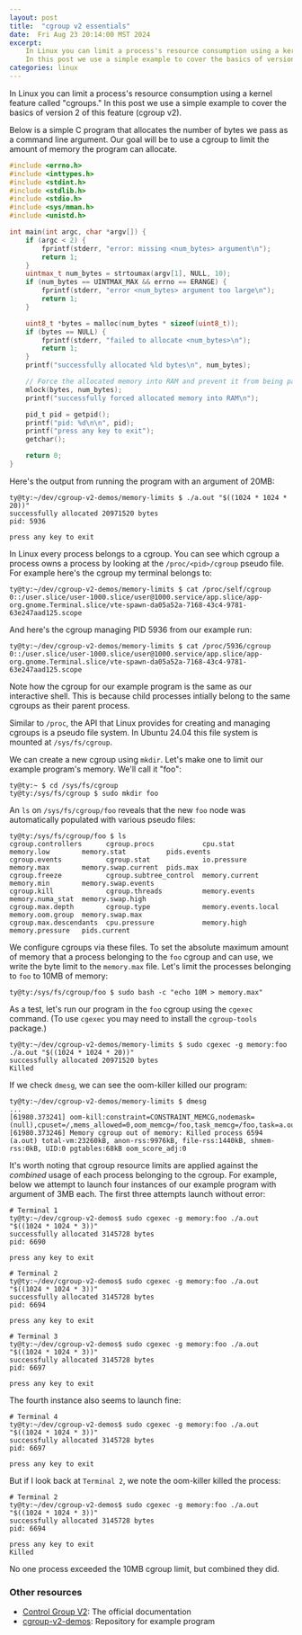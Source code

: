 ```yaml
---
layout: post
title:  "cgroup v2 essentials"
date:  Fri Aug 23 20:14:00 MST 2024 
excerpt: 
    In Linux you can limit a process's resource consumption using a kernel feature called "cgroups."
    In this post we use a simple example to cover the basics of version 2 of this feature (cgroup v2).
categories: linux
---
```


In Linux you can limit a process's resource consumption using a kernel feature called "cgroups."
In this post we use a simple example to cover the basics of version 2 of this feature (cgroup v2).

Below is a simple C program that allocates the number of bytes we pass as a command line argument.
Our goal will be to use a cgroup to limit the amount of memory the program can allocate.

```c
#include <errno.h>
#include <inttypes.h>
#include <stdint.h>
#include <stdlib.h>
#include <stdio.h>
#include <sys/mman.h>
#include <unistd.h>

int main(int argc, char *argv[]) {
    if (argc < 2) {
        fprintf(stderr, "error: missing <num_bytes> argument\n");
        return 1;
    }
    uintmax_t num_bytes = strtoumax(argv[1], NULL, 10);
    if (num_bytes == UINTMAX_MAX && errno == ERANGE) {
        fprintf(stderr, "error <num_bytes> argument too large\n");
        return 1;
    }

    uint8_t *bytes = malloc(num_bytes * sizeof(uint8_t));
    if (bytes == NULL) {
        fprintf(stderr, "failed to allocate <num_bytes>\n");
        return 1;
    }
    printf("successfully allocated %ld bytes\n", num_bytes);

    // Force the allocated memory into RAM and prevent it from being paged
    mlock(bytes, num_bytes);
    printf("successfully forced allocated memory into RAM\n");

    pid_t pid = getpid();
    printf("pid: %d\n\n", pid);
    printf("press any key to exit");
    getchar();

    return 0;
}
```

Here's the output from running the program with an argument of 20MB:
```
ty@ty:~/dev/cgroup-v2-demos/memory-limits $ ./a.out "$((1024 * 1024 * 20))"
successfully allocated 20971520 bytes
pid: 5936

press any key to exit
```

In Linux every process belongs to a cgroup.
You can see which cgroup a process owns a process by looking at the `/proc/<pid>/cgroup` pseudo file.
For example here's the cgroup my terminal belongs to:
```
ty@ty:~/dev/cgroup-v2-demos/memory-limits $ cat /proc/self/cgroup
0::/user.slice/user-1000.slice/user@1000.service/app.slice/app-org.gnome.Terminal.slice/vte-spawn-da05a52a-7168-43c4-9781-63e247aad125.scope
```

And here's the cgroup managing PID 5936 from our example run:
```
ty@ty:~/dev/cgroup-v2-demos/memory-limits $ cat /proc/5936/cgroup
0::/user.slice/user-1000.slice/user@1000.service/app.slice/app-org.gnome.Terminal.slice/vte-spawn-da05a52a-7168-43c4-9781-63e247aad125.scope
```

Note how the cgroup for our example program is the same as our interactive shell.
This is because child processes intially belong to the same cgroups as their parent process.

Similar to `/proc`, the API that Linux provides for creating and managing cgroups is a pseudo file system.
In Ubuntu 24.04 this file system is mounted at `/sys/fs/cgroup`.

We can create a new cgroup using `mkdir`. Let's make one to limit our example program's memory. We'll call it "foo":
```
ty@ty:~ $ cd /sys/fs/cgroup
ty@ty:/sys/fs/cgroup $ sudo mkdir foo
```

An `ls` on `/sys/fs/cgroup/foo` reveals that the new `foo` node was automatically populated with various pseudo files:
```
ty@ty:/sys/fs/cgroup/foo $ ls
cgroup.controllers      cgroup.procs            cpu.stat             memory.low        memory.stat          pids.events
cgroup.events           cgroup.stat             io.pressure          memory.max        memory.swap.current  pids.max
cgroup.freeze           cgroup.subtree_control  memory.current       memory.min        memory.swap.events
cgroup.kill             cgroup.threads          memory.events        memory.numa_stat  memory.swap.high
cgroup.max.depth        cgroup.type             memory.events.local  memory.oom.group  memory.swap.max
cgroup.max.descendants  cpu.pressure            memory.high          memory.pressure   pids.current
```

We configure cgroups via these files.
To set the absolute maximum amount of memory that a process belonging to the `foo` cgroup and can use, we write the byte limit to the `memory.max` file.
Let's limit the processes belonging to `foo` to 10MB of memory:

```
ty@ty:/sys/fs/cgroup/foo $ sudo bash -c "echo 10M > memory.max"
```

As a test, let's run our program in the `foo` cgroup using the `cgexec` command.
(To use `cgexec` you may need to install the `cgroup-tools` package.)

```
ty@ty:~/dev/cgroup-v2-demos/memory-limits $ sudo cgexec -g memory:foo ./a.out "$((1024 * 1024 * 20))"
successfully allocated 20971520 bytes
Killed
```

If we check `dmesg`, we can see the oom-killer killed our program:
```
ty@ty:~/dev/cgroup-v2-demos/memory-limits $ dmesg
...
[61980.373241] oom-kill:constraint=CONSTRAINT_MEMCG,nodemask=(null),cpuset=/,mems_allowed=0,oom_memcg=/foo,task_memcg=/foo,task=a.out,pid=6594,uid=0
[61980.373246] Memory cgroup out of memory: Killed process 6594 (a.out) total-vm:23260kB, anon-rss:9976kB, file-rss:1440kB, shmem-rss:0kB, UID:0 pgtables:68kB oom_score_adj:0
```

It's worth noting that cgroup resource limits are applied against the _combined_ usage of each process belonging to the cgroup.
For example, below we attempt to launch four instances of our example program with argument of 3MB each.
The first three attempts launch without error:
```
# Terminal 1
ty@ty:~/dev/cgroup-v2-demos$ sudo cgexec -g memory:foo ./a.out "$((1024 * 1024 * 3))"
successfully allocated 3145728 bytes
pid: 6690

press any key to exit
```

```
# Terminal 2
ty@ty:~/dev/cgroup-v2-demos$ sudo cgexec -g memory:foo ./a.out "$((1024 * 1024 * 3))"
successfully allocated 3145728 bytes
pid: 6694

press any key to exit
```

```
# Terminal 3
ty@ty:~/dev/cgroup-v2-demos$ sudo cgexec -g memory:foo ./a.out "$((1024 * 1024 * 3))"
successfully allocated 3145728 bytes
pid: 6697

press any key to exit
```

The fourth instance also seems to launch fine:
```
# Terminal 4
ty@ty:~/dev/cgroup-v2-demos$ sudo cgexec -g memory:foo ./a.out "$((1024 * 1024 * 3))"
successfully allocated 3145728 bytes
pid: 6697

press any key to exit
```

But if I look back at `Terminal 2`, we note the oom-killer killed the process:
```
# Terminal 2
ty@ty:~/dev/cgroup-v2-demos$ sudo cgexec -g memory:foo ./a.out "$((1024 * 1024 * 3))"
successfully allocated 3145728 bytes
pid: 6694

press any key to exit
Killed
```

No one process exceeded the 10MB cgroup limit, but combined they did.

### Other resources

* [Control Group V2](https://docs.kernel.org/admin-guide/cgroup-v2.html): The official documentation
* [cgroup-v2-demos](https://github.com/lewistg/cgroup-v2-demos/blob/master/memory-limits/main.c): Repository for example program
